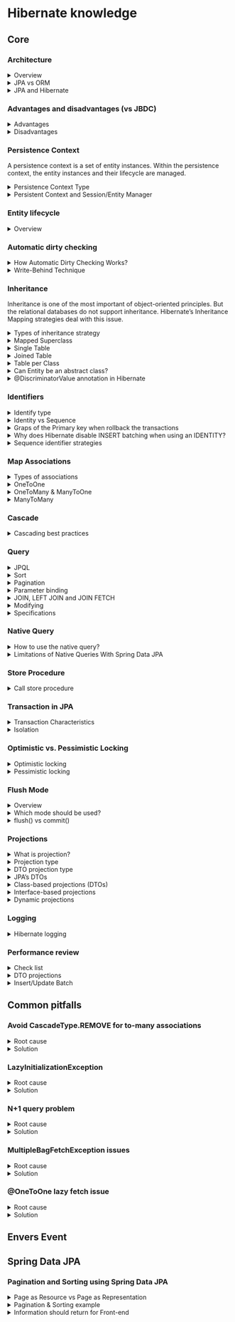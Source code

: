 # Hibernate knowledge
## Core
### Architecture

<details>
  <summary>Overview</summary>
  <br/>
  
  ![](images/architecture_overview.png)
  
</details>

<details>
  <summary>JPA vs ORM</summary>
  <br/>
  
  **ORM:** Object Relational Mapping is concept/process of converting the data from Object oriented language to relational DB and vice versa. It's enables developers to map Java objects to database tables without having to create SQL queries.
  
  **JPA:** The Java Persistence API is a Java specification. JPA is now considered the standard approach for Object to Relational Mapping (ORM).
  
</details>

<details>
  <summary>JPA and Hibernate</summary>
  <br/>

  JPA is a specification for accessing, managing, and persisting data between Java objects and relational databases. While Hibernate is a popular implementation of the JPA specification. It provides the actual functionality defined by JPA.
  
  ![](images/hibernate-jpa.png)
  
  JPA architecture | Hibernate architecture | 
  --- | --- |
  EntityManagerFactory | SessionFactory |
  EntityTransaction | Transaction |
  EntityManager | Session |

</details>

### Advantages and disadvantages (vs JBDC)

<details>
  <summary>Advantages</summary>
  <br/>
  
  + Hibernate supports to build relationships based on the data model.
  + Hibernate supports lot of databases.
  + Hibernate maintains database connection pool.
  + Hibernate has Caching mechanism. Using this number of database hits will be reduced
  + Hibernate generates the SQL on the fly and then automatically executes the necessary SQL statements. 
  
</details>

<details>
  <summary>Disadvantages</summary>
  <br/>
  
  + Lots of API to learn
  + Slower than JDBC
  + Generates complex quires with many joins
  + Not suitable for small project
  
</details>

### Persistence Context

A persistence context is a set of entity instances. Within the persistence context, the entity instances and their lifecycle are managed.

<details>
  <summary>Persistence Context Type</summary>
  <br/>
    
  Persistence contexts are available in two types:

  + Transaction-scoped persistence context (default)
  + Extended-scoped persistence context

</details>

<details>
  <summary>Persistent Context and Session/Entity Manager</summary>
  <br/>
  
  + **Persistent Context** is a run time memory area where Hibernate holds the references of objects (entities). At runtime whenever a session is opened and closed, between those open and close boundaries Hibernate maintains the object in a **Persistence Context**.
  + **Session/EntityManager** provides API to interact with the **enities**. Some APIs are provided by **Session**: _(session -> entities)_
    + Basic CRUD operation
    + Query Execution
    + Control of Transaction
    + Management of Persistent Context
    
    ![](images/entity_manager_&_persistence_context.gif)
  
  Ref: https://tech.lalitbhatt.net/2014/07/hibernate-persistent-context-and-session.html
  
</details>

### Entity lifecycle

<details>
  <summary>Overview</summary>
  <br/>
  
  ![](images/hibernate-entity-lifecycle.jpg)
  
  State | Description | 
  --- | --- |
  New or Transient | Transient entities exist in heap memory as normal Java objects. The persistent context does not track the changes done them. It don't associcate with any **Session** and not mapped to any database table row.|
  Persistent or Managed | A persistent entity is mapped to a specific database row. Hibernate’s current running **Session** is responsible for tracking all changes. |
  Detached | Detached entities have a representation in the database but these are currently not associcate with any **Session**. |
  Removed | Removed entities are entities that already exist in the database and will be deleted after flushing (commit) |
  
  Ref: https://howtodoinjava.com/hibernate/hibernate-entity-persistence-lifecycle-states/
  
</details>

### Automatic dirty checking
<details>
  <summary>How Automatic Dirty Checking Works?</summary>
  <br/>

  + **Entity Tracking:** When you retrieve an entity from the database using a Hibernate session, Hibernate keeps a snapshot of the entity’s original state.
  + **Modification Detection**: When we modify the entity’s properties within a transaction, Hibernate tracks these changes.
  + **Session Flush:** When the session is flushed (either manually or automatically at the end of a transaction), Hibernate compares the current state of the entity with the original snapshot.
  + **SQL Update Execution:** If Hibernate detects any changes it automatically generates and executes the necessary SQL UPDATE statements to synchronize the database.
  
  For managed entities, Hibernate can auto-detect incoming changes and schedule SQL UPDATES. This mechanism is called automatic dirty checking.
  
  ![](images/defaultflusheventflow.png)
  _At flush time (commit)_

  _Benefits of Automatic Dirty Checking:_

  + Ensures that the database always reflects the current state of your objects.
  
  Ref: https://www.codementor.io/@narendrasharma95ns/life-cycle-of-an-entity-object-dirty-checking-in-hibernate-lvh1dh5jz
  
</details>

<details>
  <summary>Write-Behind Technique</summary>
  <br/>
  
  Ref: http://learningviacode.blogspot.com/2012/02/write-behind-technique-in-hibernate.html
  
</details>

### Inheritance

Inheritance is one of the most important of object-oriented principles. But the relational databases do not support inheritance. Hibernate’s Inheritance Mapping strategies deal with this issue.

<details>
  <summary>Types of inheritance strategy</summary>
  <br/>
  
  + MappedSuperclass – the parent classes, can't be entities
  + Single Table – The entities from different classes are placed in a single table.
  + Joined Table – Each class has its table, and querying a subclass entity requires joining the tables.
  + Table per Class – All the properties of a class are in its table, so no join is required.
  
  Ref: https://www.baeldung.com/hibernate-inheritance
  
</details>
<details>
  <summary>Mapped Superclass</summary>
  <br/>

  This strategy is used when you want to share common fields between multiple entities without creating a separate table for the superclass.
  
  ![](images/mapped-super-class.png)
  
</details>
<details>
  <summary>Single Table</summary>
  <br/>

  All classes in the hierarchy are mapped to a single table. This is the _default_ strategy
  
  ![](images/single_table.png)
  
</details>
<details>
  <summary>Joined Table</summary>
  <br/>
  
  ![](images/sub_join_class.png)
  
</details>
<details>
  <summary>Table per Class</summary>
  <br/>
  
  ![](images/table-per-class.png)
  
</details>
<details>
  <summary>Can Entity be an abstract class?</summary>
  <br/>
  
  Perhaps, at the same time, it retains all the properties of the Entity, except that it cannot be directly initialized.
  
</details>
<details>
  <summary>@DiscriminatorValue annotation in Hibernate</summary>
  <br/>
  
  Discriminator is commonly used in `SINGLE_TABLE` inheritance. You need a column to identify the type of the record.
  
  _Example:_ You have a class `Student` and 2 sub-classes: `GoodStudent` and `BadStudent`. Both Good and BadStudent data will be stored in 1 table, but of course we need to know the type and that's when (`DiscriminatorColumn` and) `DiscriminatorValue` will come in.
  
  ```
  @Entity
  @Table(name ="Student")
  @Inheritance(strategy=SINGLE_TABLE)
  @DiscriminatorColumn(discriminatorType = DiscriminatorType.STRING,
      name = "Student_Type")
  public class Student{
       private int id;
       private String name;
  }
  ```
  _Student class_
  
  ```
  @Entity
  @DiscriminatorValue("Bad Student")
  public class BadStudent extends Student{ 
   //code here
  }
  ```
  _Bad Student class_
  
  ```
  @Entity
  @DiscriminatorValue("Good Student")
  public class GoodStudent extends Student{ 
  //code here
  }
  ```
  _Good Student class_
  
  id|Student_Type | Name |
  --|-------------|-------|
  1 |Good Student | Ravi |
  2 |Bad Student  | Sham |
  
  _Result_
  
</details>

### Identifiers

<details>
  <summary>Identify type</summary>
  <br/>
  
  + **Auto:** The persistence provider chooses the generation strategy.
  + **Identity:** Relies on the database’s identity column to generate values.
  + **Sequence:** Uses a database sequence to generate values.
  + **Table:** Use a database table to simulate a sequence (The table will be stored ids).
  
  Ref: https://thorben-janssen.com/primary-key-mappings-jpa-hibernate/
</details>
<details>
  <summary>Identity vs Sequence</summary>
  <br/>
  
  + **Identity:**
  
  Hibernate will create a sequence and use for primary column is default value.
  ```
  CREATE TABLE public.session
  (
      id bigint NOT NULL DEFAULT nextval('session_id_seq'::regclass),
      ..
  )
  ```
  The next value of the sequence will be called automatically when the record is inserted into the database.
  + **Sequence:**
  
  ```
  select
    nextval ('data_sequence')
  -----------------------------
  insert 
  into
      data
      (data1, data2, data3, data4, data_id) 
  values
      (?, ?, ?, ?, ?)
  ```
  
  Hibernate will create a sequence and select the next value of the sequence before inserting the record into the database.
  
  Note: Only true with **Postgres** database.
  
</details>
<details>
  <summary>Graps of the Primary key when rollback the transactions</summary>
  <br/>
  
  + Ref: https://stackoverflow.com/questions/449346/mysql-auto-increment-does-not-rollback
  + Ref: https://stackoverflow.com/questions/22787153/gaps-in-the-sequence-values-generated-by-jpa-generatedvalue-with-postgresql
  + Ref: https://stackoverflow.com/questions/20636144/are-jpa-and-hibernate-entity-identifiers-reset-to-null-after-a-rollback/67401366#67401366
</details>
<details>
  <summary>Why does Hibernate disable INSERT batching when using an IDENTITY?</summary>
  <br/>
  
  + Ref: https://stackoverflow.com/questions/27697810/why-does-hibernate-disable-insert-batching-when-using-an-identity-identifier-gen
</details>
<details>
  <summary>Sequence identifier strategies</summary>
  <br/>
  
  + Ref: https://vladmihalcea.com/hibernate-hidden-gem-the-pooled-lo-optimizer/
  + Ref: https://vladmihalcea.com/the-hilo-algorithm/
</details>


### Map Associations

<details>
  <summary>Types of associations</summary>
  <br/>
  
  + OneToOne
  + OneToMany
  + ManyToOne
  + ManyToMany
  
  ![](images/relationships.png)
  
</details>
<details>
  <summary>OneToOne</summary>
  <br/>
  
  PK and FK columns are most often indexed, so sharing the PK can reduce the index footprint by half, which is desirable since you want to store all your indexes into memory to speed up index scanning. And EAGER fetching is bad.
  
  The best way to map a `@OneToOne` relationship is to use `@MapsId`. (use the `@JoinColumn` to customize the key name)
  
  While the unidirectional `@OneToOne` association can be fetched lazily, the parent-side of a bidirectional `@OneToOne` association is not (child has `@JoinColumn`, parent - `mappedBy`).
  
  ```
  @Entity(name = "management")
  public class ManagementEntity implements Serializable {

      private static final long serialVersionUID = -495703064152328044L;

      @OneToOne(fetch = FetchType.LAZY, orphanRemoval = true)
      @JoinColumn(name = "data_id")
      @MapsId
      private DataEntity dataEntity;

      @Id
      @Column(name = "management_id")
      private Long managementId; // You’ll notice that the @Id column no longer uses a @GeneratedValue annotation since the identifier is populated with the identifier of the DataEntity association.
      
      ...
  }
  ```
  
  Ref: https://vladmihalcea.com/the-best-way-to-map-a-onetoone-relationship-with-jpa-and-hibernate/
</details>
<details>
  <summary>OneToMany & ManyToOne</summary>
  <br/>
  
  `@ManyToOne` might be just enough. It does not mean this should be the default option for every one-to-many database relationship.
  
  In reality, `@OneToMany` is practical only when many means few.

  _Exmaple:_
  ```
  @Entity
  public class Author {
      @Id
      @GeneratedValue(strategy = GenerationType.IDENTITY)
      private Long id;
  
      @OneToMany(mappedBy = "author")
      private List<Book> books = new ArrayList<>();
  
      // Getters and setters
  }
  ```
  ```
  @Entity
  public class Book {
      @Id
      @GeneratedValue(strategy = GenerationType.IDENTITY)
      private Long id;
  
      private Long authorId;
  
      @ManyToOne(fetch = FetchType.LAZY)
      @JoinColumn(name = "author_id", insertable = false, updatable = false)
      private Author author;
  }
  ```
  
  Note: If not careful, `@ManyToOne` can cause _n+1 select issue_.
  
  + Ref: https://vladmihalcea.com/the-best-way-to-map-a-onetomany-association-with-jpa-and-hibernate/  
  + Ref: https://thorben-janssen.com/best-practices-many-one-one-many-associations-mappings/#Avoid_the_mapping_of_huge_to-many_associations
</details>
<details>
  <summary>ManyToMany</summary>
  <br/>
  
  You should never use a `List` if you model a `Many-to-Many` association. Instead of a `List`, we can use a `Set`.
  
  Avoid the CascadeTypes REMOVE and ALL, which includes REMOVE
  
  ```
  @Entity(name = "post")
  public class Post {
  
      @ManyToMany(cascade = {
          CascadeType.PERSIST,
          CascadeType.MERGE
      })
      @JoinTable(name = "post_tag",
          joinColumns = @JoinColumn(name = "post_id"),
          inverseJoinColumns = @JoinColumn(name = "tag_id")
      )
      private Set<Tag> tags = new TreeSet<>();
      ...
  }
  ```
  
  ```
  @Entity(name = "tag")
  public class Tag {

      @ManyToMany(mappedBy = "tags")
      private Set<Post> posts = new TreeSet<>();
      ...
  }
  ```
  
  + Ref: https://vladmihalcea.com/the-best-way-to-use-the-manytomany-annotation-with-jpa-and-hibernate/
  + Ref: https://thorben-janssen.com/best-practices-for-many-to-many-associations-with-hibernate-and-jpa/
</details>

### Cascade
<details>
  <summary>Cascading best practices</summary>
  <br/>

  1. Cascading only makes sense only for Parent – Child associations (the Parent entity state transition being cascaded to its Child entities). 
  2. Cascading from Child to Parent is not very useful and usually, it’s a mapping code smell.
  3. Use CascadeType.REMOVE and CascadeType.ALL only for to-one associations.
  
  + Ref: https://vladmihalcea.com/a-beginners-guide-to-jpa-and-hibernate-cascade-types/
  + Ref: https://thorben-janssen.com/avoid-cascadetype-delete-many-assocations/#Remove_One_By_One

</details>

### Query
<details>
  <summary>JPQL</summary>
  <br/>
  
  The JPQL (Java Persistence Query Language) is a query language which is used to perform database operations on persistent entities. The role of **JPA** is to transform JPQL into SQL.
  
</details>
<details>
  <summary>Sort</summary>
  <br/>
  
  With Spring Data JPA, you can also add a parameter of type Sort to your method definition
  
  ```
  @Query("FROM Author WHERE firstName = ?1")
  List<Author> findByFirstName(String firstName, Sort sort);
  ```
  
  ```
  Sort sort = new Sort(Direction.ASC, "firstName");
  List<Author> authors = authorRepository.findByFirstName("Thorben", sort);
  ```
  Ref: https://thorben-janssen.com/spring-data-jpa-query-annotation/
</details>
<details>
  <summary>Pagination</summary>
  <br/>
  
  + `LIMIT` clause returns a subset of “n” rows from the query result.
  + `OFFSET` clause placed after the `LIMIT` clause skips "m" number of rows before returning the result query.
  
  ```
  Pageable pageable = PageRequest.of(0, 5, Sort.by("price").descending().and(Sort.by("name")));
  
  Page<Product> allProducts = productRepository.findAll(pageable);
  ```
  
  _Note:_
  1. `offset` in `Pageable` equal `pageIndex * pageSize`
  2. Pagination must use the same order type for all `PageRequest`
  3. When using `JOIN FETCH` with Pagination, it will fetch all associations and make memory increase.
  
  + Ref: https://thorben-janssen.com/pagination-jpa-hibernate/
  + Ref: https://www.baeldung.com/spring-data-jpa-pagination-sorting
</details>
<details>
  <summary>Parameter binding</summary>
  <br/>
  
  Two way to use the parameter binding:
  1. Binding paramter with positions
  2. Binding paramter with `@Param`
  
  ```
    @Query("FROM Author WHERE firstName = ?1")
    List<Author> findByFirstName(String firstName); // position
 
    @Query("SELECT a FROM Author a WHERE firstName = :firstName AND lastName = :lastName")
    List<Author> findByFirstNameAndLastName(@Param("lastName") String firstName, @Param("firstName") String lastName); // @Param
  ```
  
  + Ref: https://thorben-janssen.com/spring-data-jpa-query-annotation/
</details>
<details>
  <summary>JOIN, LEFT JOIN and JOIN FETCH</summary>
  <br/>
  
  + **JOIN:** It's similar with `JOIN` in SQL.
  
  _**Example:**  SELECT a FROM Author a JOIN a.books b WHERE b.title LIKE '%Hibernate%'_
  
  + **LEFT JOIN:** `LEFT JOIN` statement is similar to the `JOIN` statement. The main difference is that a `LEFT JOIN` statement includes all rows of the entity or table referenced on the left side of the statement.
  
  _**Example:**  SELECT a, b FROM Author a LEFT JOIN a.books b WHERE a.lastName = 'Janssen'_
  
  + **FETCH JOIN:** It not only join the 2 database tables within the query but to also initialize the association on the returned entity.
  
  _**Example:**  SELECT a FROM Author a JOIN FETCH a.books b WHERE b.title LIKE '%Hibernate%'_
  
  _Note:_
  1. Hibernate will generate a `CROSS JOIN` for a implicit join. Prefer to always use an explicit JOIN instead.
  
  _**Example:** SELECT s FROM session s WHERE s.managementEntity.managementId = ?1 (implicit join)_ 
  
  + Ref: https://thorben-janssen.com/hibernate-tips-difference-join-left-join-fetch-join/
  + Ref: https://stackoverflow.com/questions/17431312/what-is-the-difference-between-join-and-join-fetch-when-using-jpa-and-hibernate
</details>
<details>
  <summary>Modifying</summary>
  <br/>
  
  When you use the `UPDATE`/`INSERT` statement, it requires an additional @Modifying annotation.
  
  ```
    @Query("UPDATE Author SET firstName = :prefix || firstName")
    @Modifying
    void addPrefixToFirstName(@Param("prefix") String prefix);
  ```
  + Ref: https://thorben-janssen.com/spring-data-jpa-query-annotation/
</details>

<details>
  <summary>Specifications</summary>
  <br/>

  ```
  public interface CustomerRepository extends CrudRepository<Customer, Long>, JpaSpecificationExecutor<Customer> {
   …
  }
  ```

  ```
  public class BookSpecifications {

    public static Specification<Book> hasTitle(String title) {
        return (root, query, criteriaBuilder) -> 
            criteriaBuilder.equal(root.get("title"), title);
    }
  }
  ```
  
  + Ref: https://thorben-janssen.com/hibernate-query-spaces/
  
</details>

### Native Query
<details>
  <summary>How to use the native query?</summary>
  <br/>
  
  Enable the `nativeQuery` attribute in the `@Query`.
  
  Ref: https://thorben-janssen.com/native-queries-with-spring-data-jpa/
  
</details>
<details>
  <summary>Limitations of Native Queries With Spring Data JPA</summary>
  <br/>
  
  1. Pagination of native query results requires an extra step.
  
  You need to provide a count query that returns the total number of records.
  
  ```
    @Query(value="select * from author a where a.last_name= ?1", 
        countQuery = "select count(id) from author a where a.last_name= ?1", 
        nativeQuery = true)
    Page<Author> getAuthorsByLastName(String lastname, Pageable page);
  ```
  
  2. Spring Data JPA doesn’t support dynamic sorting for native SQL statements.
  
  When working with a JPQL query, you can add a parameter of type `Sort` to your repository method. This enables you to define the sorting criteria at runtime.
  
  Unfortunately, Spring Data JPA doesn’t support this feature for native queries.
  
  Ref: https://thorben-janssen.com/native-queries-with-spring-data-jpa/
  
</details>

### 
  
### Store Procedure
<details>
  <summary>Call store procedure</summary>
  <br/>
  
  ```
  CREATE PROCEDURE GET_TOTAL_CARS_BY_MODEL(IN model_in VARCHAR(50), OUT count_out INT)
  BEGIN
      SELECT COUNT(*) into count_out from car WHERE model = model_in;
  END
  ```
  _Define the store procedure_
  
  ```
  @Procedure(procedureName = "GET_TOTAL_CARS_BY_MODEL")
  int getTotalCarsByModelProcedureName(String model);
  ```
  _Use the store procedure in Repository_
  
  ```
  @Query(value = "CALL FIND_CARS_AFTER_YEAR(:year_in);", nativeQuery = true)
  List<Car> findCarsAfterYear(@Param("year_in") Integer year_in);
  ```
  _Use the store procedure with `@Query`_
  
  + Ref: https://thorben-janssen.com/hibernate-query-spaces/
  + Ref: https://www.baeldung.com/spring-data-jpa-stored-procedures
</details>

### Transaction in JPA

<details>
  <summary>Transaction Characteristics</summary>
  <br/>
  
  1. Atomicity - _Either all operations complete successfully of the transaction fails and the db in unchanged._
  2. Consistency - _The db state must be valid after the transaction. All constraints must be satisfied._
  3. Durability - _Data written by a sucessful transaction must e recorded in persistennt storage._
  4. Isolation - _Concurrent transaction must not affect each other._
  + Ref: 
</details>
  
<details>
  <summary>Isolation</summary>
  <br/>
  
  Isolation is one of the four property of a database transaction, where at its highest level, a perfect isolation ensures that all concurrent transactions will not affect each other. But there are several ways that a transaction can be interfered by other transactions that runs simultaneously with it. This is called `read phenomenon`.
  
  Phenomenon          | Description | 
  ---                 | ---         | 
  Dirty read          | A transaction **reads** data written by other concurrent **uncommitted** transaction |
  Non-repeatable read | A transaction **reads** the **same row twice** and sees different value because it has been **modified** by other **committed** transaction |
  Phantom read        | A transaction re-executes a query to find rows that satisfy a condition and sees a different set of rows, due to changes by other committed transaction |
  Serialization       |             |
  
  + Ref: https://dev.to/techschoolguru/understand-isolation-levels-read-phenomena-in-mysql-postgres-c2e#acid-property
</details>  

### Optimistic vs. Pessimistic Locking
<details>
  <summary>Optimistic locking</summary>
  <br/>
  
  + Ref: https://vladmihalcea.com/optimistic-vs-pessimistic-locking/
</details>
<details>
  <summary>Pessimistic locking</summary>
  <br/>
  
</details>

### Flush Mode
  
<details>
  <summary>Overview</summary>
  <br/>
  
  Flushing is the process of synchronizing the state of the persistence context with the underlying database.
  
  Mode | Description | Note
  --- | --- | --- | 
  AUTO | It flushes the changed entities before committing a transaction and before executing a query related to an entity that has any pending changes | supported by JPA and Hibernate (DEFAULT) Similar.
  COMMIT | It flushes the changed entities before committing a transaction but doesn't execute any pending changes before a query | supported by JPA and Hibernate.
  ALWAYS | It's similar `AUTO` mode. But it will execute with every query | supported by Hibernate.
  MANUAL | It deactivates all automatic flushes and requires the application to trigger the flushes automatically. | supported by Hibernate (high risks)
  
  _Note:_
  + `flush()` is called only after executing a JPQL query or a Criteria Query.
  + If you use default functions in `JpaRepository`, you must call the `flush()` function manually.
  
  Ref: https://thorben-janssen.com/flushmode-in-jpa-and-hibernate/
</details>
<details>
  <summary>Which mode should be used?</summary>
  <br/>
  
  By default, the **FlushMode** is set to `AUTO`, and I recommend you **DON’T** change it.
  
</details>
<details>
  <summary>flush() vs commit()</summary>
  <br/>
  
  + `flush()` will synchronize your database with the current state of object/objects held in the memory but it does not commit the transaction.
  + `commit()` will make data stored in the database permanent.
  
  Ref: https://stackoverflow.com/questions/14581865/hibernate-flush-and-commit
</details>
  
### Projections
<details>
  <summary>What is projection?</summary>
  <br/>
  
  
  
  Ref: https://docs.spring.io/spring-data/jpa/docs/current/reference/html/#projections
</details>
<details>
  <summary>Projection type</summary>
  <br/>
  
  1. **Scalar projection**: that consists of one or more database columns that are returned as an Object[].
  2. **DTO projection**: that consists that selects all database columns mapped by an entity class.of one or more database columns. It uses them to call a constructor and returns one or more unmanaged objects.
  3. **Entity projection**: that selects all database columns mapped by an entity class.
  
  _Note:_ Entity projections are great for all **write operations**. But **read-only operations** should be handled differently. Hibernate doesn’t need to manage any states or **perform dirty checks** if you just want to read some data from the database. So, `DTO projection` should be the better projection for reading your data.
  
  + Ref: https://thorben-janssen.com/spring-data-jpa-query-projections/#JPA8217s_DTOs
  + Ref: https://thorben-janssen.com/entities-dtos-use-projection/
</details>  
<details>
  <summary>DTO projection type</summary>
  <br/>

  + JPA’s DTOs
  + Class-based Projections (DTOs)
  + Interface-based Projections
  
</details>
<details>
  <summary>JPA’s DTOs</summary>
  <br/>
  
  A DTO class typically only defines a set of attributes, getter methods, a constructor that sets all attributes.
  ```
  public class AuthorSummaryDTO {
     
    private String firstName;
    private String lastName;
     
    public AuthorSummaryDTO(String firstName, String lastName) {
        this.firstName = firstName;
        this.lastName = lastName;
    }
     
    public String getFirstName() {
        return firstName;
    }

    public String getLastName() {
        return lastName;
    }
  }
  ```
  To use this class as a projection with plain JPA, you need to use a constructor expression in your query
  ```
  @Query("SELECT new com.thorben.janssen.spring.jpa.projections.dto.AuthorSummaryDTO(a.firstName, a.lastName) FROM Author a WHERE a.firstName = :firstName")
  List<AuthorSummaryDTO> findByFirstName(String firstName);
  ```
  Ref: https://thorben-janssen.com/spring-data-jpa-query-projections/#JPA8217s_DTOs
</details>
<details>
  <summary>Class-based projections (DTOs)</summary>
  <br/>
  
  You can use DTO projections in a derived query without a constructor expression. As long as the DTO class has **only one constructor** and its parameter names **match** your entity class’s attribute names.
  ```
  @Repository
  public interface AuthorRepository extends CrudRepository<Author, Long> {

      List<AuthorSummaryDTO> findByFirstName(String firstName);
  }
  ```
  + Ref: https://docs.spring.io/spring-data/jpa/docs/current/reference/html/#projections.dtos
  + Ref: https://thorben-janssen.com/spring-data-jpa-query-projections/#Spring_Data8217s_Simplified_DTOs
</details>
<details>
  <summary>Interface-based projections</summary>
  <br/>
  
  You can also use an interface as your DTO projection. As long as your interface only defines getter methods for basic attributes. 
  
  In addition, **the name of that method** has to be identical to that of a **getter method** defined on the **entity** class.
  
  ```
  public interface AuthorView {
  
    String getFirstName(); // the method name must be similar to entity class (Author)
  
    String getLastName();
  }
  ```
  ```
  @Repository
  public interface AuthorRepository extends CrudRepository<Author, Long> {

      AuthorView  findViewByFirstName(String firstName);
  }
  ```
  Ref: https://docs.spring.io/spring-data/jpa/docs/current/reference/html/#projections.interfaces
</details>
<details>
  <summary>Dynamic projections</summary>
  <br/>
  
  ```
  @Repository
  public interface AuthorRepository extends CrudRepository<Author, Long> {
      <T> T findByLastName(String lastName, Class<T> type);   
  }
  ```
  Ref: https://docs.spring.io/spring-data/jpa/docs/current/reference/html/#projections.dtos
</details> 

### Logging
<details>
  <summary>Hibernate logging</summary>
  <br/>

  ```
  spring:
    jpa:
      show-sql: true
      properties.hibernate.format_sql: true
  logging:
    level:
      org.hibernate.type.descriptor.sql: trace
      logger.org.hibernate.SQL: debug
      org.springframework.orm.jpa: debug
      org.hibernate.engine.transaction.internal: debug
      org.hibernate.resource.jdbc.internal.AbstractLogicalConnectionImplementor: trace
      org.springframework.transaction.interceptor.TransactionAspectSupport: debug
  ```
  
  Ref: https://vladmihalcea.com/the-best-way-to-log-jdbc-statements/
  
</details>

### Performance review
<details>
  <summary>Check list</summary>
  <br/>
  
  + Ref: https://vladmihalcea.com/hibernate-performance-tuning-tips/
  + Ref: https://thorben-janssen.com/tips-to-boost-your-hibernate-performance/
  
</details>
<details>
  <summary>DTO projections</summary>
  <br/>
  
  Ref: https://thorben-janssen.com/entities-dtos-use-projection/
</details>
<details>
  <summary>Insert/Update Batch</summary>
  <br/>
  
  ```
  spring:
    jpa:
      properties:
        hibernate: 
          jdbc.batch_size: 5 # Hibernate will silently disable batch inserts if we use GenerationType.IDENTITY
          order_inserts: true
          order_updates: true
          batch_versioned_data: true
  ```
  + Ref: https://stackoverflow.com/questions/50772230/how-to-do-bulk-multi-row-inserts-with-jparepository
  + Ref: https://www.baeldung.com/jpa-hibernate-batch-insert-update
</details>
 
## Common pitfalls
### Avoid CascadeType.REMOVE for to-many associations
<details>
  <summary>Root cause</summary>
  <br/>
  
  
  
</details>
<details>
  <summary>Solution</summary>
  <br/>
  
  Ref: https://thorben-janssen.com/avoid-cascadetype-delete-many-assocations/
</details>
  
### LazyInitializationException

<details>
  <summary>Root cause</summary>
  <br/>
  
  Hibernate throws the LazyInitializationException when it needs to initialize a lazily fetched association to another entity without an active session context.
  
  ```
  EntityManager em = emf.createEntityManager();
  em.getTransaction().begin(); // open session

  TypedQuery<Author> q = em.createQuery(
          "SELECT a FROM Author a",
          Author.class);
  List<Author> authors = q.getResultList();
  em.getTransaction().commit();
  em.close(); //session is closed

  for (Author author : authors) {
      List<Book> books = author.getBooks();
      log.info("... the next line will throw LazyInitializationException ...");
      books.size();
  }
  ```

  Ref: https://thorben-janssen.com/lazyinitializationexception/#:~:text=Hibernate%20throws%20the%20LazyInitializationException%20when,client%20application%20or%20web%20layer.
  
</details>
<details>
  <summary>Solution</summary>
  <br/>
  
  1. Make sure to load all associated entities in before closing the session (LEFT JOIN FETCH clause, `@NamedEntityGraph` or the _EntityGraph_ API.)
  2. Use a DTO projection instead of entities. DTOs don’t support lazy loading
  
</details>

### N+1 query problem
<details>
  <summary>Root cause</summary>
  <br/>
  
  The N+1 query problem happens when the data access framework executed N additional SQL statements to fetch the same data that could have been retrieved when executing the primary SQL query.
  
  _For example:_
  We have a relationship `one-to-many` company -> employees. 
  
  If we select all employees in the database.
  ```
  List<Employee> employees = employeeRepository.findAll();
  ```
  And, laster, we decide to fetch associated `company` for each employee.
  
  ```
  for (Employee employee : employees) {
    employee.getCompany();
  }
  ```
  _Query_
  
  ```
  SELECT * FROM employee

  // trigger the N+1 query issue
  SELECT * FROM company c WHERE c.id = 1
  SELECT * FROM company c WHERE c.id = 2
  SELECT * FROM company c WHERE c.id = 3
  SELECT * FROM company c WHERE c.id = 4
  ```
  Ref: https://vladmihalcea.com/n-plus-1-query-problem/
</details>
<details>
  <summary>Solution</summary>
  <br/>
  All we need to do is extract all the data you need in the original SQL query
  
  ```
  List<Employee> employees = entityManager.createNativeQuery("""
      SELECT *
      FROM employee emp
      JOIN company c ON emp.company_id = c.id
      """, Employee.class)
  .getResultList();

  for (Employee employee : employees) {
      LOGGER.info("{}", employee);
  }
  ```
</details>

### MultipleBagFetchException issues
<details>
  <summary>Root cause</summary>
  <br/>
  
  In Hibernate, the collection type is called a _Bag_ if the elements in List are unordered. Otherwise, it's called a _List_. If we try to fetch multiple of these bags (_*ToMany_), Hibernate will throws a `MultipleBagFetchException`.

  Example: 
  ```
  public interface ManagementRepository extends JpaRepository<ManagementEntity, Long> {

    @EntityGraph(attributePaths = {"sessions", "users"})
    ManagementEntity findById(Long managementId);

  }
  ```
  In this example, `ManagementEntity` is one to many with `SessionEntity` and `UserEntity`. When we use the `@EntityGraph` to try to fetch early sessions and users. And we will create a multiple of bags then Hibernate will throws `MultipleBagFetchException`.
</details>
<details>
  <summary>Solution</summary>
  <br/>

  + If the collections only contain a small number of elements, we can consider to use _`java.util.Set`_. Hibernate can then fetch multiple collections in 1 query.
  + If at least one of collection contains a lot of elements, we have to split multiple queries to different parts (_in this case is 2 parts_).
</details>

### @OneToOne lazy fetch issue
<details>
  <summary>Root cause</summary>
  <br/>
  
  In unidirectional @OneToOne association, Hibernate supports loading lazy as expected. But in the unidirectional association, the parsent (child has `@JoinColumn`, parent - `mappedBy`) side is not. Even when specifying that the association is not `optional` and we have the `FetchType.LAZY`. The parent-side association behaves like a `FetchType.EAGER` relationship.
  
  Example: 
  ```
  @Entity
  public class Book {
   
      @Id
      @GeneratedValue
      private Long id;
   
      @OneToOne(mappedBy = "book", fetch = FetchType.LAZY) // the FetchType.LAZY is not effect.
      private Manuscript manuscript;
   
      ...
  }
  ```
</details>
<details>
  <summary>Solution</summary>
  <br/>
  
  + Use the unidirectional association and query from the child site
  + Share the Primary Key in a One-to-One Association
</details>

## Envers Event
## Spring Data JPA
### Pagination and Sorting using Spring Data JPA

<details>
  <summary>Page as Resource vs Page as Representation</summary>
  <br/>

  In high level we have following three options to build the pagination.

  + `http://domainname/products?page=1` _(standard)_
  + `http://domainname/products/page/1?sort_by=date`
  + `http://domainname/products/date/page/1`

  Keeping in mind that **a page isn’t a Resource**. We’ll use the standard way by encoding the paging information in a URI query.
  
</details>

<details>
  <summary>Pagination & Sorting example</summary>
  <br/>

  ```
  @GetMapping("/api/products")
  public ResponseEntity<Page<Product>> getProducts(@PageableDefault(page = 1, size = 20, sort = "name", direction = Sort.Direction.DESC) Pageable pageable) {
      Page<Product> products = productService.getProducts(pageable);
      return ResponseEntity.ok(products);
  }
  ```

  URL: `/api/products?page=2&size=50&sort=price&direction=ASC`
</details>
<details>
  <summary>Information should return for Front-end</summary>
  <br/>

  + `number`: The current page number (zero-based).
  + `size`: The size of the page (number of elements per page).
  + `totalPages`: The total number of pages available.
  + `totalElements`: The total number of elements across all pages.
  + `isLast`: Checks if this is the last page.
  
</details>
